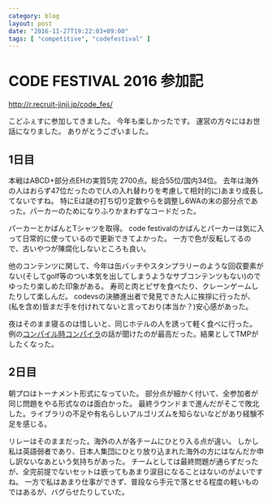 ```yaml
---
category: blog
layout: post
date: "2016-11-27T19:22:03+09:00"
tags: [ "competitive", "codefestival" ]
---
```


# CODE FESTIVAL 2016 参加記

<http://r.recruit-jinji.jp/code_fes/>

こどふぇすに参加してきました。
今年も楽しかったです。
運営の方々にはお世話になりました。
ありがとうございました。

## $1$日目

本戦はABCD+部分点EHの実質$5$完 $2700$点。総合$55$位/国内$34$位。
去年は海外の人はおらず$47$位だったので(人の入れ替わりを考慮して相対的に)あまり成長してないですね。
特にEは謎の打ち切り定数やらを調整し6WAの末の部分点であった。パーカーのためになりふりかまわずなコードだった。

パーカーとかばんとTシャツを取得。
code festivalのかばんとパーカーは気に入って日常的に使っているので更新できてよかった。
一方で色が反転してるので、古いやつが陳腐化しないところも良い。

他のコンテンツに関して、今年は缶バッチやスタンプラリーのような回収要素がない(そしてgolf等のつい本気を出してしまうようなサブコンテンツもない)のでゆったり楽しめた印象がある。
寿司と肉とピザを食べたり、クレーンゲームしたりして楽しんだ。
codevsの決勝進出者で発見できた人に挨拶に行ったが、(私を含め)皆まだ手を付けれてないと言っており(本当か？)安心感があった。

夜はそのまま寝るのは惜しいと、同じホテルの人を誘って軽く食べに行った。
例の[コンパイル時コンパイラ](https://github.com/kw-udon/constexpr-8cc)の話が聞けたのが最高だった。結果としてTMPがしたくなった。

## $2$日目

朝プロはトーナメント形式になっていた。
部分点が細かく付いて、全参加者が同じ問題をやる形式なのは面白かった。
最終ラウンドまで進んだがそこで敗北した。ライブラリの不足や有名らしいアルゴリズムを知らないなどがあり経験不足を感じる。

リレーはそのままだった。海外の人が各チームにひとり入る点が違い。
しかし私は英語弱者であり、日本人集団にひとり放り込まれた海外の方にはなんだか申し訳ないなあという気持ちがあった。
チームとしては最終問題が通らずだったが、全完前提でないセットは嵌ってもあまり涙目になることはないのがよいですね。
一方で私はあまり仕事ができず、普段なら手元で落とせる程度の軽いものではあるが、バグらせたりしていた。
